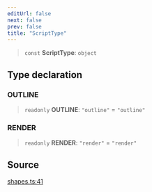 ```yaml
---
editUrl: false
next: false
prev: false
title: "ScriptType"
---
```


> `const` **ScriptType**: `object`

## Type declaration

### OUTLINE

> `readonly` **OUTLINE**: `"outline"` = `"outline"`

### RENDER

> `readonly` **RENDER**: `"render"` = `"render"`

## Source

[shapes.ts:41](https://github.com/dakhetov/dgmjs/blob/main/packages/core/src/shapes.ts#L41)
